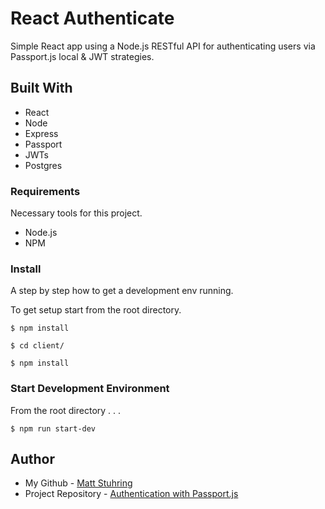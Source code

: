 # React Authenticate

Simple React app using a Node.js RESTful API for authenticating users via Passport.js local & JWT strategies.

## Built With

* React
* Node
* Express
* Passport
* JWTs
* Postgres

### Requirements

Necessary tools for this project.

* Node.js
* NPM

### Install

A step by step how to get a development env running.

To get setup start from the root directory.

```
$ npm install
```


```
$ cd client/
```


```
$ npm install
```

### Start Development Environment

From the root directory . . .

```
$ npm run start-dev
```

## Author

* My Github - [Matt Stuhring](https://github.com/mattstuhring)
* Project Repository - [Authentication with Passport.js](https://github.com/mattstuhring/react-authenticate)

